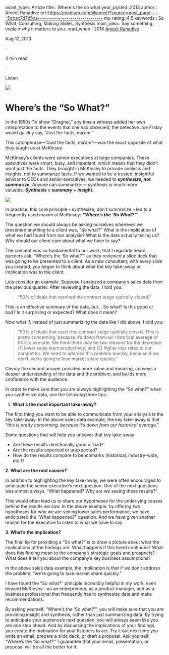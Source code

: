 

asset_type:: Article
title:: Where's the so what
year_posted::2013
author:: Ameet Ranadive
url::https://medium.com/@ameet?source=post_page-----5cbac7d7d5ca--------------------------------
my_rating::4.5
keywords:: So What, Consulting, Making Slides, Synthesis 
main_idea:: Say something, explain why it matters to you.
read_when:: 2018
[Ameet Ranadive](https://medium.com/@ameet?source=post_page-----5cbac7d7d5ca--------------------------------)

Aug 17, 2013

·

4 min read

·

Listen

[](https://medium.com/m/signin?actionUrl=https%3A%2F%2Fmedium.com%2F_%2Fbookmark%2Fp%2F5cbac7d7d5ca&operation=register&redirect=https%3A%2F%2Fmedium.com%2Flessons-from-mckinsey%2Fwheres-the-so-what-5cbac7d7d5ca&source=--------------------------bookmark_header-----------)

![](https://miro.medium.com/max/320/0*NqYPnhoVS18KgS1n.jpeg)

# Where’s the “So What?”

In the 1950s TV show “Dragnet,” any time a witness added her own interpretation to the events that she had observed, the detective Joe Friday would quickly say, “Just the facts, ma’am.”

This catchphrase—“Just the facts, ma’am”—was the exact opposite of what they taught us at McKinsey.

McKinsey’s clients were senior executives at large companies. These executives were smart, busy, and impatient, which means that they didn’t want just the facts. They brought in McKinsey to provide analysis and insights, not to summarize facts. If we wanted to be a trusted, insightful advisor to CEOs and senior executives, we needed to **_synthesize, not summarize._** Anyone can summarize — synthesis is much more valuable. **_Synthesis = summary + insight._**

![](https://miro.medium.com/max/417/0*iduNYNJU8tpq1R_D.jpeg)

In practice, this core principle – synthesize, don’t summarize – led to a frequently used maxim at McKinsey: **_“Where’s the ‘So What?’”_**

The question we should always be asking ourselves whenever we presented anything to a client was, “So what?” What is the implication of what we had found from our analysis? What is the data actually telling us? Why should our client care about what we have to say?

The concept was so fundamental to our work, that I regularly heard partners ask, “Where’s the ‘So what?’” as they reviewed a slide deck that was going to be presented to a client. As a new consultant, with every slide you created, you began to think about what the key take-away or implication was to the client.

Lets consider an example. Suppose I analyzed a company’s sales data from the previous quarter. After reviewing the data, I told you:

> “50% of deals that reached the contract stage typically closed.”

This is an effective summary of the data, but... So what? Is this good or bad? Is it surprising or expected? What does it mean?

Now what if, instead of just summarizing the data like I did above, I told you:

> “50% of deals that reach the contract stage typically closed. This is pretty concerning, because it’s down from our historical average of 60% close rate. We think there may be two reasons for the decrease: (1) lower sales team productivity, and (2) higher loss rates to our competitor. We need to address this problem quickly, because if we don’t, we’re going to lose market share quickly.”

Clearly the second answer provides more value and meaning, conveys a deeper understanding of the data and the problem, and builds more confidence with the audience.

In order to make sure that you are always highlighting the “So what?” when you synthesize data, use the following three tips:

1.  **What’s the most important take-away?**

The first thing you want to be able to communicate from your analysis is the key take-away. In the above sales data example, the key take-away is that “_this is pretty concerning, because it’s down from our historical average_.”

Some questions that will help you uncover that key take-away:

-   Are these results directionally good or bad?
-   Are the results expected or unexpected?
-   How do the results compare to benchmarks (historical, industry-wide, etc.)?

**2. What are the root causes?**

In addition to highlighting the key take-away, we were often encouraged to anticipate the senior executive’s next question. One of the next questions was almost always, “What happened? Why are we seeing these results?”

This would often lead us to share our hypotheses for the underlying causes behind the results we saw. In the above example, by offering two hypotheses for why we are seeing lower sales performance, we have anticipated the “What happened?” question. And we have given another reason for the executive to listen to what we have to say.

**3. What’s the implication?**

The final tip for providing a “So what?” is to draw a picture about what the implications of the findings are. What happens if this trend continues? What does this finding mean to the company’s strategic goals and prospects? What does it tell you about the company’s key business assumptions?

In the above sales data example, the implication is that if we don’t address the problem, “we’re going to lose market share quickly.”

I have found the “So what?” principle incredibly helpful in my work, even beyond McKinsey—as an entrepreneur, as a product manager, and as a business professional that frequently has to synthesize data and make recommendations.

By asking yourself, “Where’s the ‘So what?’”, you will make sure that you are providing insight and synthesis, rather than just summarizing data. By trying to anticipate your audience’s next question, you will always seem like you are one step ahead. And by discussing the implications of your findings, you create the motivation for your listeners to act. Try it out next time you write an email, prepare a slide deck, or draft a proposal. Ask yourself, “Where’s the ‘So what?’” I guarantee that your email, presentation, or proposal will be all the better for it.